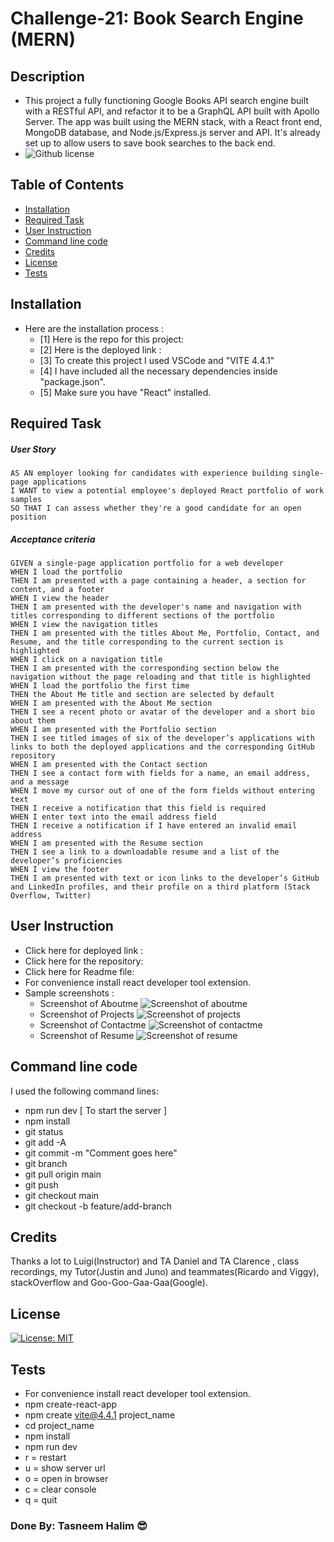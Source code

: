 # Challenge-21: Book Search Engine (MERN)

## Description
- This project  a fully functioning Google Books API search engine built with a RESTful API, and refactor it to be a GraphQL API built with Apollo Server. The app was built using the MERN stack, with a React front end, MongoDB database, and Node.js/Express.js server and API. It's already set up to allow users to save book searches to the back end.
 - ![Github license](https://img.shields.io/badge/license-MIT-green.svg) 

## Table of Contents
  - [Installation](#installation)
  - [Required Task](#required-task)
  - [User Instruction](#user-instruction)
  - [Command line code](#command-line-code)
  - [Credits](#credits)
  - [License](#license)
  - [Tests](#tests)

## Installation

- Here are the installation process :
  - [1] Here is the repo for this project:
  - [2] Here is the deployed link : 
  - [3] To create this project I used VSCode and "VITE 4.4.1"
  - [4] I have included all the necessary dependencies inside "package.json". 
  - [5] Make sure you have "React" installed.

## Required Task 

##### User Story 
```
AS AN employer looking for candidates with experience building single-page applications
I WANT to view a potential employee's deployed React portfolio of work samples
SO THAT I can assess whether they're a good candidate for an open position
```
##### Acceptance criteria
```
GIVEN a single-page application portfolio for a web developer
WHEN I load the portfolio
THEN I am presented with a page containing a header, a section for content, and a footer
WHEN I view the header
THEN I am presented with the developer's name and navigation with titles corresponding to different sections of the portfolio
WHEN I view the navigation titles
THEN I am presented with the titles About Me, Portfolio, Contact, and Resume, and the title corresponding to the current section is highlighted
WHEN I click on a navigation title
THEN I am presented with the corresponding section below the navigation without the page reloading and that title is highlighted
WHEN I load the portfolio the first time
THEN the About Me title and section are selected by default
WHEN I am presented with the About Me section
THEN I see a recent photo or avatar of the developer and a short bio about them
WHEN I am presented with the Portfolio section
THEN I see titled images of six of the developer’s applications with links to both the deployed applications and the corresponding GitHub repository
WHEN I am presented with the Contact section
THEN I see a contact form with fields for a name, an email address, and a message
WHEN I move my cursor out of one of the form fields without entering text
THEN I receive a notification that this field is required
WHEN I enter text into the email address field
THEN I receive a notification if I have entered an invalid email address
WHEN I am presented with the Resume section
THEN I see a link to a downloadable resume and a list of the developer’s proficiencies
WHEN I view the footer
THEN I am presented with text or icon links to the developer’s GitHub and LinkedIn profiles, and their profile on a third platform (Stack Overflow, Twitter) 

```

## User Instruction

  - Click here for deployed link : 
  - Click here for the repository: 
  - Click here for Readme file: 
  - For convenience install react developer tool extension.
  - Sample screenshots :
    - Screenshot of Aboutme ![Screenshot of aboutme](./src/assets/Aboutme.jpg)
    - Screenshot of Projects ![Screenshot of projects](./src/assets/Projects.jpg)
    - Screenshot of Contactme ![Screenshot of contactme](./src/assets/Contactme.jpg)
    - Screenshot of Resume ![Screenshot of resume](./src/assets/Resume.jpg)

    
## Command line code

I used the following command lines:
- npm run dev [ To start the server ]
- npm install
- git status
- git add -A
- git commit -m "Comment goes here"
- git branch
- git pull origin main
- git push
- git checkout main
- git checkout -b feature/add-branch

## Credits

Thanks a lot to Luigi(Instructor) and TA Daniel and TA Clarence , class recordings, my Tutor(Justin and Juno) and teammates(Ricardo and Viggy), stackOverflow and Goo-Goo-Gaa-Gaa(Google).  

## License

 [![License: MIT](https://img.shields.io/badge/License-MIT-yellow.svg)](https://opensource.org/licenses/MIT) 


## Tests
 - For convenience install react developer tool extension.
 - npm create-react-app
 - npm create vite@4.4.1 project_name
 - cd project_name
 - npm install
 - npm run dev
 - r = restart
 - u = show server url
 - o = open in browser
 - c = clear console
 - q = quit


### Done By: Tasneem Halim 😎